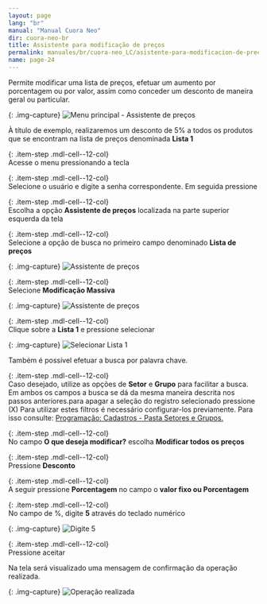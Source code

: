 ```yaml
---
layout: page
lang: "br"
manual: "Manual Cuora Neo"
dir: cuora-neo-br
title: Assistente para modificação de preços
permalink: manuales/br/cuora-neo_LC/asistente-para-modificacion-de-precios/
name: page-24
---
```

Permite modificar uma lista de preços, efetuar um aumento por porcentagem ou por valor, assim como conceder um desconto de maneira geral ou particular.

{: .img-capture}
![Menu principal - Assistente de preços](../../../../images/cuora-neo-br/cuora-neo-menu-principal-asistente-precios.png "Menú principal - Assistente de preços")

À título de exemplo, realizaremos um desconto de 5% a todos os produtos que se encontram na lista de preços denominada **Lista 1** 

{: .item-step  .mdl-cell--12-col}  
Acesse o menu pressionando a tecla <i class="systel-tecla-1 bg-3"></i>

{: .item-step  .mdl-cell--12-col}  
Selecione o usuário e digite a senha correspondente. Em seguida pressione <i class="systel-tecla-30 bg-2"></i>

{: .item-step  .mdl-cell--12-col}  
Escolha a opção **Assistente de preços** localizada na parte superior esquerda da tela 

{: .item-step  .mdl-cell--12-col}  
Selecione a opção de busca no primeiro campo denominado **Lista de preços** 


{: .img-capture}
![Assistente de preços](../../../../images/cuora-neo-br/cuora-neo-asistente0.png "Assistente de preços")

{: .item-step  .mdl-cell--12-col}  
Selecione **Modificação Massiva**

{: .img-capture}
![Assistente de preços](../../../../images/cuora-neo-br/cuora-neo-asistente1.png "Assistente de preços")

{: .item-step  .mdl-cell--12-col}  
Clique sobre a **Lista 1** e pressione selecionar 

{: .img-capture}
![Selecionar Lista 1](../../../../images/cuora-neo-br/cuora-neo-asistente2.png  "Selecionar Lista 1")

Também é possível efetuar a busca por palavra chave.

{: .item-step  .mdl-cell--12-col}  
Caso desejado, utilize as opções de **Setor** e **Grupo** para facilitar a busca. Em ambos os campos a busca se dá da mesma maneira descrita nos passos anteriores.para apagar a seleção do registro selecionado pressione (X)
Para utilizar estes filtros é necessário configurar-los previamente. Para isso consulte: [Programação: Cadastros - Pasta Setores e Grupos.](../altas-bajas-modificaciones/index.html#departamentos "Programação: Cadastros - pasta Setores e Grupos.") 

{: .item-step  .mdl-cell--12-col}  
No campo **O que deseja modificar?** escolha **Modificar todos os preços**

{: .item-step  .mdl-cell--12-col}  
Pressione **Desconto**

{: .item-step  .mdl-cell--12-col}  
A seguir pressione **Porcentagem** no campo o **valor fixo ou Porcentagem**

{: .item-step  .mdl-cell--12-col}  
No campo de %, digite **5** através do teclado numérico

{: .img-capture}
![Digite 5](../../../../images/cuora-neo-br/cuora-neo-asistente3.png  "Digite 5")

{: .item-step  .mdl-cell--12-col}  
Pressione aceitar

Na tela será visualizado uma mensagem de confirmação da operação realizada.

{: .img-capture}
![Operação realizada](../../../../images/cuora-neo-br/cuora-neo-asistente4.png  "Operação realizada")
